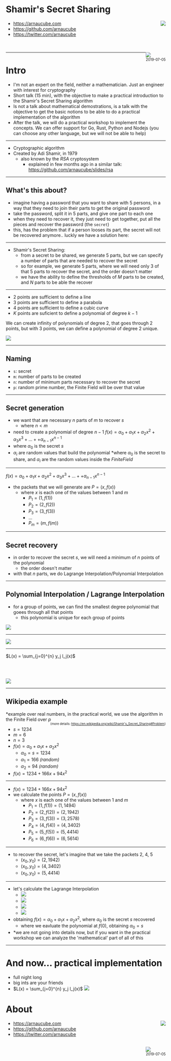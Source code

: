 # Shamir's Secret Sharing

<img src="https://arnaucube.com/img/logoArnauCubeTransparent.png" style="max-width:20%; float:right;" />

- https://arnaucube.com
- https://github.com/arnaucube
- https://twitter.com/arnaucube
<br><br><br>
<div style="float:right;font-size:80%;">
  <a href="https://creativecommons.org/licenses/by-nc-sa/4.0/"><img src="https://licensebuttons.net/l/by-nc-sa/4.0/88x31.png" /></a>
  <br>
  2019-07-05
</div>

---

# Intro
- I'm not an expert on the field, neither a mathematician. Just an engineer with interest for cryptography
- Short talk (15 min), with the objective to make a practical introduction to the Shamir's Secret Sharing algorithm
- Is not a talk about mathematical demostrations, is a talk with the objective to get the basic notions to be able to do a practical implementation of the algorithm
- After the talk, we will do a practical workshop to implement the concepts. We can offer support for Go, Rust, Python and Nodejs (you can choose any other language, but we will not be able to help)

---

- Cryptographic algorithm
- Created by Adi Shamir, in 1979
	- also known by the $RSA$ cryptosystem
		- explained in few months ago in a similar talk: https://github.com/arnaucube/slides/rsa

---
## What's this about?
- imagine having a password that you want to share with 5 persons, in a way that they need to join their parts to get the original password
- take the password, split it in 5 parts, and give one part to each one
- when they need to recover it, they just need to get together, put all the pieces and recover the password (the `secret`)
- this, has the problem that if a person looses its part, the secret will not be recovered anymore.. luckly we have a solution here:

---

- Shamir's Secret Sharing:
	- from a secret to be shared, we generate 5 parts, but we can specify a number of parts that are needed to recover the secret
	- so for example, we generate 5 parts, where we will need only 3 of that 5 parts to recover the secret, and the order doesn't matter
	- we have the ability to define the thresholds of $M$ parts to be created, and $N$ parts to be able the recover

---

- 2 points are sufficient to define a line
- 3 points are sufficient to define a parabola
- 4 points are sufficient to define a cubic curve
- $K$ points are suficient to define a polynomial of degree $k-1$

We can create infinity of polynomials of degree 2, that goes through 2 points, but with 3 points, we can define a polynomial of degree 2 unique.

![](https://upload.wikimedia.org/wikipedia/commons/thumb/6/66/3_polynomials_of_degree_2_through_2_points.svg/220px-3_polynomials_of_degree_2_through_2_points.svg.png)

---

## Naming

- `s`: secret
- `m`: number of parts to be created
- `n`: number of minimum parts necessary to recover the secret
- `p`: random prime number, the Finite Field will be over that value

---

## Secret generation
- we want that are necessary $n$ parts of $m$ to recover $s$
	- where $n<m$
- need to create a polynomial of degree $n-1$
$f(x) = \alpha_0 + \alpha_1 x  + \alpha_2 x^2 + \alpha_3 x^3 + ... + + \alpha_{n-1} x^{n-1}$
- where $\alpha_0$ is the secret $s$
- $\alpha_i$ are random values that build the polynomial
*where $\alpha_0$ is the secret to share, and $\alpha_i$ are the random values inside the $Finite Field$

---

$f(x) = \alpha_0 + \alpha_1 x  + \alpha_2 x^2 + \alpha_3 x^3 + ... + + \alpha_{n-1} x^{n-1}$

- the packets that we will generate are $P = (x, f(x))$
    - where $x$ is each one of the values between $1$ and $m$
        - $P_1=(1, f(1))$
        - $P_2=(2, f(2))$
        - $P_3=(3, f(3))$
        - ...
        - $P_m=(m, f(m))$

---
## Secret recovery
- in order to recover the secret $s$, we will need a minimum of $n$ points of the polynomial
	- the order doesn't matter
- with that $n$ parts, we do Lagrange Interpolation/Polynomial Interpolation

---

## Polynomial Interpolation / Lagrange Interpolation
- for a group of points, we can find the smallest degree polynomial that goees through all that points
	- this polynomial is unique for each group of points

![](https://upload.wikimedia.org/wikipedia/commons/thumb/5/5a/Lagrange_polynomial.svg/440px-Lagrange_polynomial.svg.png)

---

![](https://www.researchgate.net/profile/Chinthanie_Weerakoon/publication/319703488/figure/fig4/AS:614100010799117@1523424260513/Lagrange-Interpolation-Technique.png)

---

$L(x) = \sum_{j=0}^{n} y_j l_j(x)$

<br><br>

![](https://wikimedia.org/api/rest_v1/media/math/render/svg/6e2c3a2ab16a8723c0446de6a30da839198fb04b)

---

## Wikipedia example
*example over real numbers, in the practical world, we use the algorithm in the Finite Field over $p$
<span style="font-size:70%;float:right;">(more details: https://en.wikipedia.org/wiki/Shamir's_Secret_Sharing#Problem)</span><br>
- $s=1234$
- $m=6$
- $n=3$
- $f(x) = \alpha_0 + \alpha_1 x  + \alpha_2 x^2$
    - $\alpha_0 = s = 1234$
    - $\alpha_1 = 166$ *(random)*
    - $\alpha_2 = 94$ *(random)*
- $f(x) = 1234 + 166 x  + 94 x^2$

---

- $f(x) = 1234 + 166 x  + 94 x^2$
- we calculate the points $P = (x, f(x))$
    - where $x$ is each one of the values between $1$ and $m$
        - $P_1=(1, f(1)) = (1, 1494)$
        - $P_2=(2, f(2)) = (2, 1942)$
        - $P_3=(3, f(3)) = (3, 2578)$
        - $P_4=(4, f(4)) = (4, 3402)$
        - $P_5=(5, f(5)) = (5, 4414)$
        - $P_6=(6, f(6)) = (6, 5614)$
---

- to recover the secret, let's imagine that we take the packets 2, 4, 5
    - $(x_0, y_0) = (2, 1942)$
    - $(x_0, y_0) = (4, 3402)$
    - $(x_0, y_0) = (5, 4414)$

---

- let's calculate the Lagrange Interpolation
    - ![](https://wikimedia.org/api/rest_v1/media/math/render/svg/388471f79b8d3bdb75851b99ed15e5849329cc84)
    - ![](https://wikimedia.org/api/rest_v1/media/math/render/svg/3c853bdf0daa2db92cd70a6ab21dfd858296cfdd)
    - ![](https://wikimedia.org/api/rest_v1/media/math/render/svg/2013ee56aba68b07d8d4a2c6578e77ff8e8940ff)
    - ![](https://wikimedia.org/api/rest_v1/media/math/render/svg/32fc145272d82d9ebf62b4e30a05eac2b7d2873a)
- obtaining $f(x) = \alpha_0 + \alpha_1 x  + \alpha_2 x^2$, where $\alpha_0$ is the secret $s$ recovered
	- where we eavluate the polynomial at $f(0)$, obtaining $\alpha_0 = s$
- *we are not going into details now, but if you want in the practical workshop we can analyze the 'mathematical' part of all of this

---

# And now... practical implementation
- full night long
- big ints are your friends
- $L(x) = \sum_{j=0}^{n} y_j l_j(x)$
![](https://wikimedia.org/api/rest_v1/media/math/render/svg/6e2c3a2ab16a8723c0446de6a30da839198fb04b)

# About

<img src="https://arnaucube.com/img/logoArnauCubeTransparent.png" style="max-width:20%; float:right;" />

- https://arnaucube.com
- https://github.com/arnaucube
- https://twitter.com/arnaucube
<br>
<div style="float:right;font-size:80%;">
  <a href="https://creativecommons.org/licenses/by-nc-sa/4.0/"><img src="https://licensebuttons.net/l/by-nc-sa/4.0/88x31.png" /></a>
  <br>
  2019-07-05
</div>
